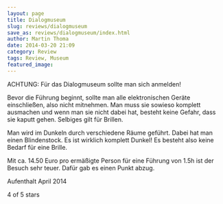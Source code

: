 ```yaml
---
layout: page
title: Dialogmuseum
slug: reviews/dialogmuseum
save_as: reviews/dialogmuseum/index.html
author: Martin Thoma
date: 2014-03-20 21:09
category: Review
tags: Review, Museum
featured_image: 
---
```


ACHTUNG: Für das Dialogmuseum sollte man sich anmelden!

Bevor die Führung beginnt, sollte man alle elektronischen Geräte einschließen, also nicht mitnehmen. Man muss sie sowieso komplett ausmachen und wenn man sie nicht dabei hat, besteht keine Gefahr, dass sie kaputt gehen. Selbiges gilt für Brillen.

Man wird im Dunkeln durch verschiedene Räume geführt. Dabei hat man einen Blindenstock. Es ist wirklich komplett Dunkel! Es besteht also keine Bedarf für eine Brille.

Mit ca. 14.50 Euro pro ermäßigte Person für eine Führung von 1.5h ist der Besuch sehr teuer. Dafür gab es einen Punkt abzug.

Aufenthalt April 2014


4 of 5 stars